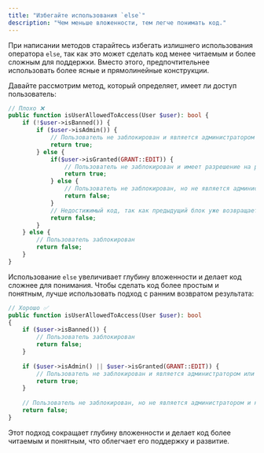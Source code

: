 ```yaml
---
title: "Избегайте использования `else`"
description: "Чем меньше вложенности, тем легче понимать код."
---
```


При написании методов старайтесь избегать излишнего использования оператора `else`, так как это может сделать код менее читаемым и более сложным для поддержки. Вместо этого, предпочтительнее использовать более ясные и прямолинейные конструкции.

Давайте рассмотрим метод, который определяет, имеет ли доступ пользователь:

```php
// Плохо ❌
public function isUserAllowedToAccess(User $user): bool {
    if (!$user->isBanned()) {
        if ($user->isAdmin()) {
            // Пользователь не заблокирован и является администратором
            return true;
        } else {
            if($user->isGranted(GRANT::EDIT)) {
                // Пользователь не заблокирован и имеет разрешение на редактирование
                return true;
            } else {
                // Пользователь не заблокирован, но не является администратором и не имеет разрешения на редактирование
                return false;
            }
            // Недостижимый код, так как предыдущий блок уже возвращает результат
            return false;
        }
    } else {
        // Пользователь заблокирован
        return false;
    }
}
```

Использование `else` увеличивает глубину вложенности и делает код сложнее для понимания. Чтобы сделать код более простым и понятным, лучше использовать подход с ранним возвратом результата:

```php
// Хорошо ✅
public function isUserAllowedToAccess(User $user): bool
{
    if ($user->isBanned()) {
        // Пользователь заблокирован
        return false;
    }
    
    if ($user->isAdmin() || $user->isGranted(GRANT::EDIT)) {
        // Пользователь не заблокирован и является администратором или имеет разрешение на редактирование
        return true;
    }
    
    // Пользователь не заблокирован, но не является администратором и не имеет разрешения на редактирование
    return false;
}
```

Этот подход сокращает глубину вложенности и делает код более читаемым и понятным, что облегчает его поддержку и развитие.
